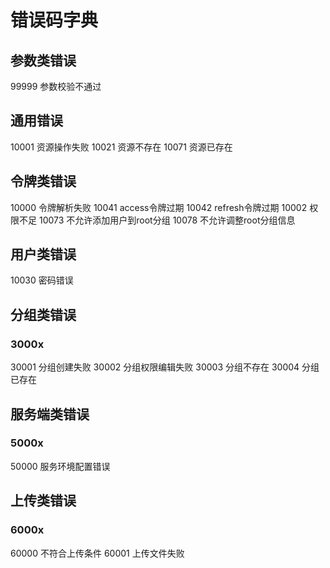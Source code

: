 # 错误码字典

## 参数类错误
99999 参数校验不通过

## 通用错误
10001 资源操作失败
10021 资源不存在
10071 资源已存在

## 令牌类错误
10000 令牌解析失败
10041 access令牌过期
10042 refresh令牌过期
10002 权限不足
10073 不允许添加用户到root分组
10078 不允许调整root分组信息

## 用户类错误

10030 密码错误

## 分组类错误
### 3000x
30001 分组创建失败
30002 分组权限编辑失败
30003 分组不存在
30004 分组已存在

## 服务端类错误
### 5000x
50000 服务环境配置错误

## 上传类错误
### 6000x
60000 不符合上传条件
60001 上传文件失败
